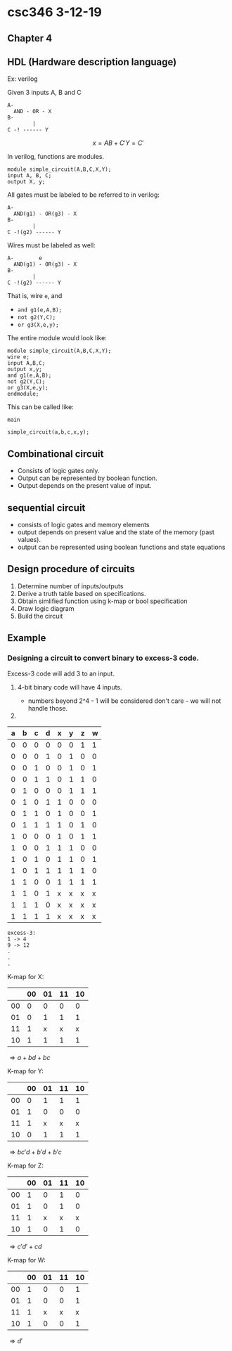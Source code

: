 # csc346 3-12-19

## Chapter 4
## HDL (Hardware description language)
Ex: verilog

Given 3 inputs A, B and C
```
A-
  AND - OR - X
B-
		|
C -! ------ Y 
```
$$
x = AB + C'
Y = C'
$$

In verilog, functions are modules.

```
module simple_circuit(A,B,C,X,Y);
input A, B, C;
output X, y;
```

All gates must be labeled to be referred to in verilog:

```
A-
  AND(g1) - OR(g3) - X
B-
		|
C -!(g2) ------ Y 
```

Wires must be labeled as well:

```
A-        e
  AND(g1) - OR(g3) - X
B-
		|
C -!(g2) ------ Y 
```
That is, wire `e`, and 
- `and g1(e,A,B);`
- `not g2(Y,C);`
- `or g3(X,e,y);`


The entire module would look like:
```
module simple_circuit(A,B,C,X,Y);
wire e;
input A,B,C;
output x,y;
and g1(e,A,B);
not g2(Y,C);
or g3(X,e,y);
endmodule;
```
This can be called like:
```
main

simple_circuit(a,b,c,x,y);
```

## Combinational circuit
- Consists of logic gates only.
- Output can be represented by boolean function.
- Output depends on the present value of input.

## sequential circuit
- consists of logic gates and memory elements
- output depends on present value and the state of the memory (past values).
- output can be represented using boolean functions and state equations

## Design procedure of circuits
1. Determine number of inputs/outputs
2. Derive a truth table based on specifications.
3. Obtain simlified function using k-map or bool specification
4. Draw logic diagram
5. Build the circuit

## Example
### Designing a circuit to convert binary to excess-3 code.
Excess-3 code will add 3 to an input.

1. 4-bit binary code will have 4 inputs.
	- numbers beyond 2^4 - 1 will be considered don't care - we will not handle those.

2.
| a | b | c | d | x | y | z | w |
| - | - | - | - | - | - | - | - |
| 0 | 0 | 0 | 0 | 0 | 0 | 1 | 1 |
| 0 | 0 | 0 | 1 | 0 | 1 | 0 | 0 |
| 0 | 0 | 1 | 0 | 0 | 1 | 0 | 1 |
| 0 | 0 | 1 | 1 | 0 | 1 | 1 | 0 |
| 0 | 1 | 0 | 0 | 0 | 1 | 1 | 1 |
| 0 | 1 | 0 | 1 | 1 | 0 | 0 | 0 |
| 0 | 1 | 1 | 0 | 1 | 0 | 0 | 1 |
| 0 | 1 | 1 | 1 | 1 | 0 | 1 | 0 |
| 1 | 0 | 0 | 0 | 1 | 0 | 1 | 1 |
| 1 | 0 | 0 | 1 | 1 | 1 | 0 | 0 |
| 1 | 0 | 1 | 0 | 1 | 1 | 0 | 1 |
| 1 | 0 | 1 | 1 | 1 | 1 | 1 | 0 |
| 1 | 1 | 0 | 0 | 1 | 1 | 1 | 1 |
| 1 | 1 | 0 | 1 | x | x | x | x |
| 1 | 1 | 1 | 0 | x | x | x | x |
| 1 | 1 | 1 | 1 | x | x | x | x |

```
excess-3:
1 -> 4
9 -> 12
.
.
.
```
K-map for X:

| | 00 | 01 | 11 | 10 |
| - | - | - | - | - |
| 00 | 0 | 0 | 0 | 0 |
| 01 | 0 | 1 | 1 | 1 |
| 11 | 1 | x | x | x |
| 10 | 1 | 1 | 1 | 1 |

$\Rightarrow a + bd + bc$

K-map for Y:

| | 00 | 01 | 11 | 10 |
| - | - | - | - | - |
| 00 | 0 | 1 | 1 | 1 |
| 01 | 1 | 0 | 0 | 0 |
| 11 | 1 | x | x | x |
| 10 | 0 | 1 | 1 | 1 |

$\Rightarrow bc'd + b'd + b'c$


K-map for Z:

| | 00 | 01 | 11 | 10 |
| - | - | - | - | - |
| 00 | 1 | 0 | 1 | 0 |
| 01 | 1 | 0 | 1 | 0 |
| 11 | 1 | x | x | x |
| 10 | 1 | 0 | 1 | 0 |

$\Rightarrow c'd' + cd$


K-map for W:

| | 00 | 01 | 11 | 10 |
| - | - | - | - | - |
| 00 | 1 | 0 | 0 | 1 |
| 01 | 1 | 0 | 0 | 1 |
| 11 | 1 | x | x | x |
| 10 | 1 | 0 | 0 | 1 |

$\Rightarrow d'$

